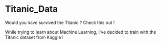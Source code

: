 # Titanic_Data
Would you have survived the Titanic ? Check this out !

While trying to learn about Machine Learning, I've decided to train with the Titanic dataset from Kaggle !
